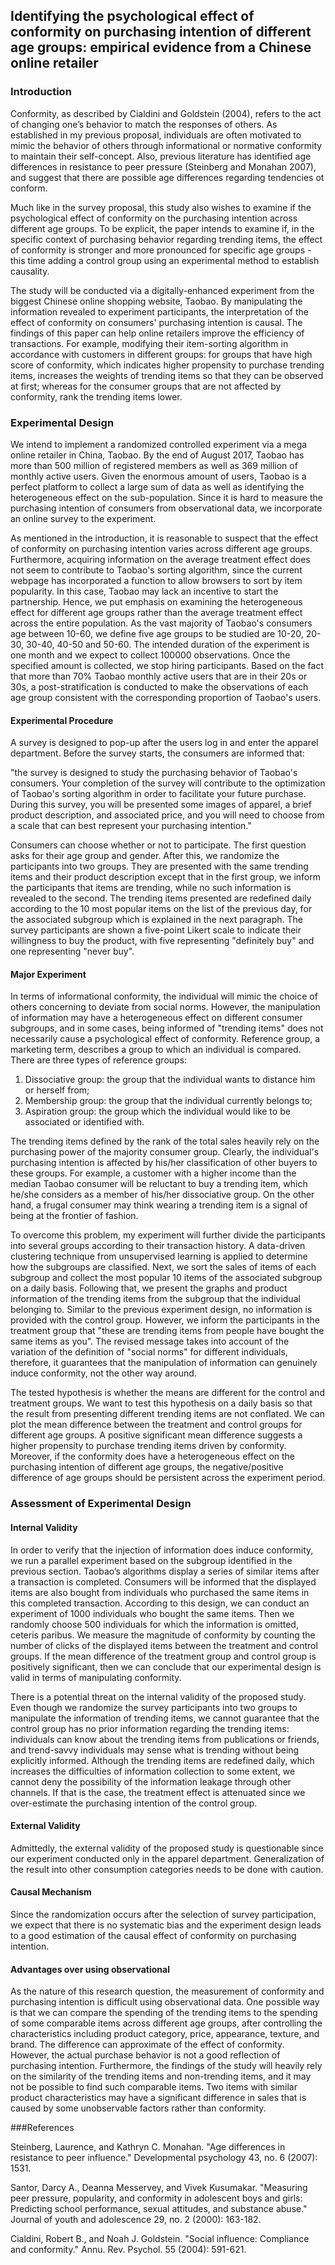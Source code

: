 ## Identifying the psychological effect of conformity on purchasing intention of different age groups: empirical evidence from a Chinese online retailer
### Introduction 

Conformity, as described by Cialdini and Goldstein (2004), refers to the act of changing one’s behavior to match the responses of others. As established in my previous proposal, individuals are often motivated to mimic the behavior of others through informational or normative conformity to maintain their self-concept. Also, previous literature has identified age differences in resistance to peer pressure (Steinberg and Monahan 2007), and suggest that there are possible age differences regarding tendencies ot conform.

Much like in the survey proposal, this study also wishes to examine if the psychological effect of conformity on the purchasing intention across different age groups. To be explicit, the paper intends to examine if, in the specific context of purchasing behavior regarding trending items, the effect of conformity is stronger and more pronounced for specific age groups - this time adding a control group using an experimental method to establish causality.

The study will be conducted via a digitally-enhanced experiment from the biggest Chinese online shopping website, Taobao. By manipulating the information revealed to experiment participants, the interpretation of the effect of conformity on consumers' purchasing intention is causal. The findings of this paper can help online retailers improve the efficiency of transactions. For example, modifying their item-sorting algorithm in accordance with customers in different groups: for groups that have high score of conformity, which indicates higher propensity to purchase trending items, increases the weights of trending items so that they can be observed at first; whereas for the consumer groups that are not affected by conformity, rank the trending items lower.

### Experimental Design 

We intend to implement a randomized controlled experiment via a mega online retailer in China, Taobao. By the end of August 2017, Taobao has more than 500 million of registered members as well as 369 million of monthly active users. Given the enormous amount of users, Taobao is a perfect platform to collect a large sum of data as well as identifying the heterogeneous effect on the sub-population. Since it is hard to measure the purchasing intention of consumers from observational data, we incorporate an online survey to the experiment.  

As mentioned in the introduction, it is reasonable to suspect that the effect of conformity on purchasing intention varies across different age groups. Furthermore, acquiring information on the average treatment effect does not seem to contribute to Taobao's sorting algorithm, since the current webpage has incorporated a function to allow browsers to sort by item popularity. In this case, Taobao may lack an incentive to start the partnership. Hence, we put emphasis on examining the heterogeneous effect for different age groups rather than the average treatment effect across the entire population. As the vast majority of Taobao's consumers age between 10-60, we define five age groups to be studied are 10-20, 20-30, 30-40, 40-50 and 50-60. The intended duration of the experiment is one month and we expect to collect 100000 observations. Once the specified amount is collected, we stop hiring participants. Based on the fact that more than 70% Taobao monthly active users that are in their 20s or 30s, a post-stratification is conducted to make the observations of each age group consistent with the corresponding proportion of Taobao's users.  

#### Experimental Procedure 

A survey is designed to pop-up after the users log in and enter the apparel department. Before the survey starts, the consumers are informed that: 

"the survey is designed to study the purchasing behavior of Taobao's consumers. Your completion of the survey will contribute to the optimization of Taobao's sorting algorithm in order to facilitate your future purchase. During this survey, you will be presented some images of apparel, a brief product description, and associated price, and you will need to choose from a scale that can best represent your purchasing intention." 

Consumers can choose whether or not to participate. The first question asks for their age group and gender. After this, we randomize the participants into two groups. They are presented with the same trending items and their product description except that in the first group, we inform the participants that items are trending, while no such information is revealed to the second. The trending items presented are redefined daily according to the 10 most popular items on the list of the previous day, for the associated subgroup which is explained in the next paragraph. The survey participants are shown a five-point Likert scale to indicate their willingness to buy the product, with five representing "definitely buy" and one representing "never buy". 

#### Major Experiment 

In terms of informational conformity, the individual will mimic the choice of others concerning to deviate from social norms. However, the manipulation of information may have a heterogeneous effect on different consumer subgroups, and in some cases, being informed of "trending items" does not necessarily cause a psychological effect of conformity. Reference group, a marketing term, describes a group to which an individual is compared. There are three types of reference groups: 

1. Dissociative group: the group that the individual wants to distance him or herself from; 
2. Membership group: the group that the individual currently belongs to; 
3. Aspiration group: the group which the individual would like to be associated or identified with. 

The trending items defined by the rank of the total sales heavily rely on the purchasing power of the majority consumer group. Clearly, the individual's purchasing intention is affected by his/her classification of other buyers to these groups. For example, a customer with a higher income than the median Taobao consumer will be reluctant to buy a trending item, which he/she considers as a member of his/her dissociative group. On the other hand, a frugal consumer may think wearing a trending item is a signal of being at the frontier of fashion. 

To overcome this problem, my experiment will further divide the participants into several groups according to their transaction history. A data-driven clustering technique from unsupervised learning is applied to determine how the subgroups are classified. Next, we sort the sales of items of each subgroup and collect the most popular 10 items of the associated subgroup on a daily basis. Following that, we present the graphs and product information of the trending items from the subgroup that the individual belonging to. Similar to the previous experiment design, no information is provided with the control group. However, we inform the participants in the treatment group that "these are trending items from people have bought the same items as you". The revised message takes into account of the variation of the definition of "social norms" for different individuals, therefore, it guarantees that the manipulation of information can genuinely induce conformity, not the other way around. 

The tested hypothesis is whether the means are different for the control and treatment groups. We want to test this hypothesis on a daily basis so that the result from presenting different trending items are not conflated. We can plot the mean difference between the treatment and control groups for different age groups. A positive significant mean difference suggests a higher propensity to purchase trending items driven by conformity. Moreover, if the conformity does have a heterogeneous effect on the purchasing intention of different age groups, the negative/positive difference of age groups should be persistent across the experiment period. 


### Assessment of Experimental Design

#### Internal Validity  

In order to verify that the injection of information does induce conformity, we run a parallel experiment based on the subgroup identified in the previous section. Taobao’s algorithms display a series of similar items after a transaction is completed. Consumers will be informed that the displayed items are also bought from individuals who purchased the same items in this completed transaction. According to this design, we can conduct an experiment of 1000 individuals who bought the same items. Then we randomly choose 500 individuals for which the information is omitted, ceteris paribus. We measure the magnitude of conformity by counting the number of clicks of the displayed items between the treatment and control groups. If the mean difference of the treatment group and control group is positively significant, then we can conclude that our experimental design is valid in terms of manipulating conformity. 

There is a potential threat on the internal validity of the proposed study. Even though we randomize the survey participants into two groups to manipulate the information of trending items, we cannot guarantee that the control group has no prior information regarding the trending items: individuals can know about the trending items from publications or friends, and trend-savvy individuals may sense what is trending without being explicitly informed. Although the trending items are redefined daily, which increases the difficulties of information collection to some extent, we cannot deny the possibility of the information leakage through other channels. If that is the case, the treatment effect is attenuated since we over-estimate the purchasing intention of the control group.

#### External Validity 
Admittedly, the external validity of the proposed study is questionable since our experiment conducted only in the apparel department. Generalization of the result into other consumption categories needs to be done with caution.  

#### Causal Mechanism
Since the randomization occurs after the selection of survey participation, we expect that there is no systematic bias and the experiment design leads to a good estimation of the causal effect of conformity on purchasing intention. 

#### Advantages over using observational   

As the nature of this research question, the measurement of conformity and purchasing intention is difficult using observational data. One possible way is that we can compare the spending of the trending items to the spending of some comparable items across different age groups, after controlling the characteristics including product category, price, appearance, texture, and brand. The difference can approximate of the effect of conformity. However, the actual purchase behavior is not a good reflection of purchasing intention. Furthermore, the findings of the study will heavily rely on the similarity of the trending items and non-trending items, and it may not be possible to find such comparable items. Two items with similar product characteristics may have a significant difference in sales that is caused by some unobservable factors rather than conformity. 

###References

Steinberg, Laurence, and Kathryn C. Monahan. "Age differences in resistance to peer influence." Developmental psychology 43, no. 6 (2007): 1531.

Santor, Darcy A., Deanna Messervey, and Vivek Kusumakar. "Measuring peer pressure, popularity, and conformity in adolescent boys and girls: Predicting school performance, sexual attitudes, and substance abuse." Journal of youth and adolescence 29, no. 2 (2000): 163-182.  

Cialdini, Robert B., and Noah J. Goldstein. "Social influence: Compliance and conformity." Annu. Rev. Psychol. 55 (2004): 591-621.









